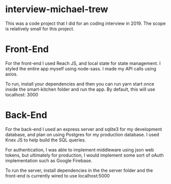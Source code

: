 # interview-michael-trew

This was a code project that I did for an coding interview in 2019. The scope is relatively small for this project.

# Front-End 
For the front-end I used Reach JS, and local state for state management. I styled the entire app myself using node-sass. I made my API calls using axios.

To run, install your dependencies and then you can run yarn start once inside the smart-kitchen folder and run the app. By default, this will use localhost: 3000

# Back-End
For the back-end I used an express server and sqlite3 for my development database, and plan on using Postgres for my production database. I used Knex JS to help build the SQL queries. 

For authentication, I was able to implement middleware using json web tokens, but ultimately for production, I would implement some sort of oAuth implementation such as Google Firebase.

To run the server, install dependencies in the the server folder and the front-end is currently wired to use localhost:5000
